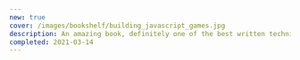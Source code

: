 ```yaml
---
new: true
cover: /images/bookshelf/building_javascript_games.jpg
description: An amazing book, definitely one of the best written technical books I've ever read; there are many reasons for this, and little space. A must for those interested in JS game development, but also an excellent book for those interested in game development (but be aware that the design is deep inheritance!).
completed: 2021-03-14
---
```

